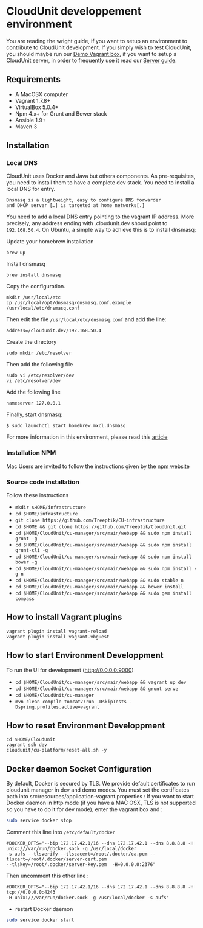 
# CloudUnit developpement environment

You are reading the wright guide, if you want to setup an environment to contribute to CloudUnit development.
If you simply wish to test CloudUnit, you should maybe run our [Demo Vagrant box](https://github.com/Treeptik/CloudUnit/blob/master/DEMO-GUIDE.md), if you want to setup a CloudUnit server, in order to frequently use it read our [Server guide](https://github.com/Treeptik/cloudunit/blob/master/SERVER-GUIDE.md).

## Requirements

* A MacOSX computer
* Vagrant 1.7.8+
* VirtualBox 5.0.4+
* Npm 4.x+ for Grunt and Bower stack
* Ansible 1.9+
* Maven 3

## Installation 

### Local DNS

CloudUnit uses Docker and Java but others components. 
As pre-requisites, you need to install them to have a complete dev stack. 
You need to install a local DNS for entry.
```
Dnsmasq is a lightweight, easy to configure DNS forwarder 
and DHCP server […] is targeted at home networks[.]
```
You need to add a local DNS entry pointing to the vagrant IP address. More precisely, any address ending with .cloudunit.dev shoud point to `192.168.50.4`. On Ubuntu, a simple way to achieve this is to install dnsmasq:

Update your homebrew installation
```
brew up
```

Install dnsmasq
```
brew install dnsmasq
```

Copy the configuration.
```
mkdir /usr/local/etc
cp /usr/local/opt/dnsmasq/dnsmasq.conf.example /usr/local/etc/dnsmasq.conf
```

Then edit the file `/usr/local/etc/dnsmasq.conf` and add the line:
```
address=/cloudunit.dev/192.168.50.4
```

Create the directory
```
sudo mkdir /etc/resolver
```
Then add the following file
```
sudo vi /etc/resolver/dev
vi /etc/resolver/dev
```
Add the following line
```
nameserver 127.0.0.1
```

Finally, start dnsmasq:
```
$ sudo launchctl start homebrew.mxcl.dnsmasq
```
For more information in this environment, please read this [article](http://passingcuriosity.com/2013/dnsmasq-dev-osx/)

### Installation NPM

Mac Users are invited to follow the instructions given by the [npm website](https://nodejs.org)

### Source code installation

Follow these instructions
* `mkdir $HOME/infrastructure`
* `cd $HOME/infrastructure`
* `git clone https://github.com/Treeptik/CU-infrastructure`
* `cd $HOME && git clone https://github.com/Treeptik/CloudUnit.git`
* `cd $HOME/CloudUnit/cu-manager/src/main/webapp && sudo npm install grunt -g`
* `cd $HOME/CloudUnit/cu-manager/src/main/webapp && sudo npm install grunt-cli -g`
* `cd $HOME/CloudUnit/cu-manager/src/main/webapp && sudo npm install bower -g`
* `cd $HOME/CloudUnit/cu-manager/src/main/webapp && sudo npm install -g n`
* `cd $HOME/CloudUnit/cu-manager/src/main/webapp && sudo stable n`
* `cd $HOME/CloudUnit/cu-manager/src/main/webapp && bower install`
* `cd $HOME/CloudUnit/cu-manager/src/main/webapp && sudo gem install compass`

## How to install Vagrant plugins
```
vagrant plugin install vagrant-reload
vagrant plugin install vagrant-vbguest
```

## How to start Environment Developpment

To run the UI for development (http://0.0.0.0:9000)
*  `cd $HOME/CloudUnit/cu-manager/src/main/webapp && vagrant up dev`
*  `cd $HOME/CloudUnit/cu-manager/src/main/webapp && grunt serve`
*  `cd $HOME/CloudUnit/cu-manager`
*  `mvn clean compile tomcat7:run -DskipTests -Dspring.profiles.active=vagrant`

## How to reset Environment Developpment

```
cd $HOME/CloudUnit
vagrant ssh dev
cloudunit/cu-platform/reset-all.sh -y
```

## Docker daemon Socket Configuration

By default, Docker is secured by TLS. We provide default certificates to run cloudunit manager in dev and demo modes.
You must set the certificates path into src/resources/application-vagrant.properties :
If you want to start Docker daemon in http mode (if you have a MAC OSX, TLS is not supported so you have to do it for
dev mode), enter the vagrant box and :

```bash
sudo service docker stop
```

Comment this line into `/etc/default/docker`
```
#DOCKER_OPTS="--bip 172.17.42.1/16 --dns 172.17.42.1 --dns 8.8.8.8 -H unix:///var/run/docker.sock -g /usr/local/docker
-s aufs --tlsverify --tlscacert=/root/.docker/ca.pem --tlscert=/root/.docker/server-cert.pem
--tlskey=/root/.docker/server-key.pem  -H=0.0.0.0:2376"
```

Then uncomment this other line :

```
#DOCKER_OPTS="--bip 172.17.42.1/16 --dns 172.17.42.1 --dns 8.8.8.8 -H tcp://0.0.0.0:4243
-H unix:///var/run/docker.sock -g /usr/local/docker -s aufs"
```

- restart Docker daemon
```bash
sudo service docker start
```

